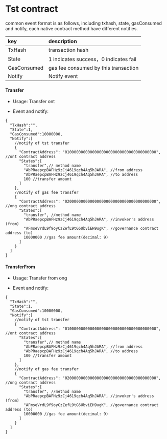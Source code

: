 # Tst contract

common event format is as follows, including txhash, state, gasConsumed and notify, each native contract method have different notifies.

|key|description|
|:--|:--|
|TxHash|transaction hash|
|State|1 indicates success，0 indicates fail|
|GasConsumed|gas fee consumed by this transaction|
|Notify|Notify event|

#### Transfer

* Usage: Transfer ont

* Event and notify:
```
{
  "TxHash":"",
  "State":1,
  "GasConsumed":10000000,
  "Notify":[
    //notify of tst transfer
    {
      "ContractAddress": "0100000000000000000000000000000000000000", //ont contract address
      "States":[
        "transfer",// method name
        "AbPRaepcpBAFHz9zCj4619qch4Aq5hJARA", //from address
        "AbPRaepcpBAFHz9zCj4619qch4Aq5hJARA", //to address
        100 //transfer amount
      ]
    },
    //notify of gas fee transfer
    {
      "ContractAddress": "0200000000000000000000000000000000000000", //ong contract address
      "States":[
        "transfer", //method name
        "AbPRaepcpBAFHz9zCj4619qch4Aq5hJARA", //invoker's address (from)
        "AFmseVrdL9f9oyCzZefL9tG6UbviEH9ugK", //governance contract address (to)
        10000000 //gas fee amount(decimal: 9)
      ]
    }
  ]
}
```

#### TransferFrom

* Usage: Transfer from ong

* Event and notify:
```
{
  "TxHash":"",
  "State":1,
  "GasConsumed":10000000,
  "Notify":[
    //notify of tst transfer
    {
      "ContractAddress": "0100000000000000000000000000000000000000", //ont contract address
      "States":[
        "transfer",// method name
        "AbPRaepcpBAFHz9zCj4619qch4Aq5hJARA", //from address
        "AbPRaepcpBAFHz9zCj4619qch4Aq5hJARA", //to address
        100 //transfer amount
      ]
    },
    //notify of gas fee transfer
    {
      "ContractAddress": "0200000000000000000000000000000000000000", //ong contract address
      "States":[
        "transfer", //method name
        "AbPRaepcpBAFHz9zCj4619qch4Aq5hJARA", //invoker's address (from)
        "AFmseVrdL9f9oyCzZefL9tG6UbviEH9ugK", //governance contract address (to)
        10000000 //gas fee amount(decimal: 9)
      ]
    }
  ]
}
```
